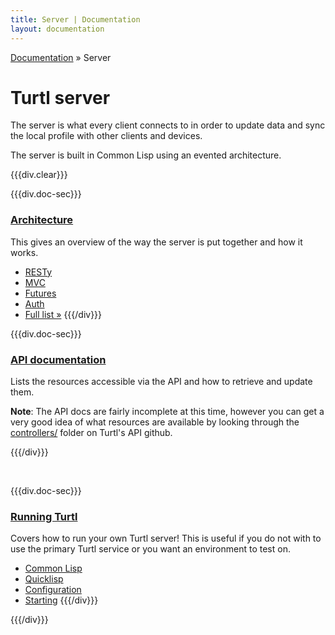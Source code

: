 ```yaml
---
title: Server | Documentation
layout: documentation
---
```


<div class="breadcrumb">
    <a href="/docs">Documentation</a> &raquo;
    Server
</div>

# Turtl server

The server is what every client connects to in order to update data and sync the
local profile with other clients and devices.

The server is built in Common Lisp using an evented architecture.

{{{div.clear}}}

{{{div.doc-sec}}}
### [Architecture](/docs/server/architecture)
This gives an overview of the way the server is put together and how it works.

- [RESTy](/docs/server/architecture#resty)
- [MVC](/docs/server/architecture#mvc)
- [Futures](/docs/server/architecture#futures)
- [Auth](/docs/server/architecture#auth)
- [Full list &raquo;](/docs/server/architecture)
{{{/div}}}

{{{div.doc-sec}}}
### [API documentation](/docs/server/api/index)
Lists the resources accessible via the API and how to retrieve and update them.

__Note__: The API docs are fairly incomplete at this time, however you can get a
very good idea of what resources are available by looking through the
[controllers/](https://github.com/turtl/api/tree/master/controllers) folder on
Turtl's API github.
<!--
- [Users](/docs/server/api/users)
- [Boards](/docs/server/api/boards)
- [Notes](/docs/server/api/notes)
- [Invites](/docs/server/api/invites)
- [Full list &raquo;](/docs/server/api/index)
-->
{{{/div}}}

<div class="clearMe">&nbsp;</div>

{{{div.doc-sec}}}
### [Running Turtl](/docs/server/running)
Covers how to run your own Turtl server! This is useful if you do not with to
use the primary Turtl service or you want an environment to test on.

- [Common Lisp](/docs/server/running#common-lisp)
- [Quicklisp](/docs/server/running#quicklisp)
- [Configuration](/docs/server/running#configuration)
- [Starting](/docs/server/running#starting)
{{{/div}}}

{{{/div}}}

